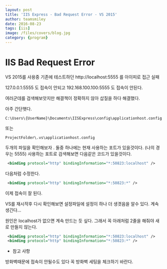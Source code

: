 ```yaml
---
layout: post
title: 'IIS Express - Bad Request Error - VS 2015' 
author: teamsmiley 
date: 2016-08-23
tags: [iis]
image: /files/covers/blog.jpg
category: {program}
---
```


# IIS Bad Request Error 

VS 2015를 사용중 기존에 테스트하던 http://localhost:5555 를 아이피로 접근 실패 

127.0.0.1:5555 도 접속이 안되고 
192.168.100.100:5555 도 접속이 안된다. 

여러군데를 검색해보앗지만 해결책이 정확하지 않아 삽질을 하다 해결했다. 

아주 간단햇다. 

```
C:\Users\{UserName}\Documents\IISExpress\config\applicationhost.config
```

또는 

```
ProjectFolder\.vs\applicationhost.config
```

두개의 파일을 확인해보자 . 둘중 하나에는 현재 사용하는 포트가 있을것이다. (나의 경우는 5555)
사용하는 포트로 검색해보면 다음같은 코드가 있을것이다. 

```xml
 <binding protocol="http" bindingInformation="*:50823:localhost" />
```

다음처럼 수정한다. 

```xml 
 <binding protocol="http" bindingInformation="*:50823:*" />
```

이제 접속이 잘 된다. 

VS를 재시작후 다시 확인해보면 설정파일에 설정이 하나 더 생겻음을 알수 있다.
계속 생긴다...

원인은 localhost가 없으면 계속 만드는 듯 싶다. 
그래서 꼭 아래처럼 2줄을 해줘야 새로 만들지 않는다.


```xml
 <binding protocol="http" bindingInformation="*:50823:localhost" />
 <binding protocol="http" bindingInformation="*:50823:*" />
```

* 참고 사항 

방화벽때문에 접속이 안될수도 있다 꼭 방화벽 세팅을 체크하기 바란다. 



